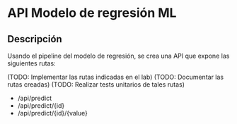 # API Modelo de regresión ML

## Descripción

Usando el pipeline del modelo de regresión, se crea una API que expone las siguientes rutas:

(TODO: Implementar las rutas indicadas en el lab)
(TODO: Documentar las rutas creadas)
(TODO: Realizar tests unitarios de tales rutas)

- /api/predict
- /api/predict/{id}
- /api/predict/{id}/{value}
